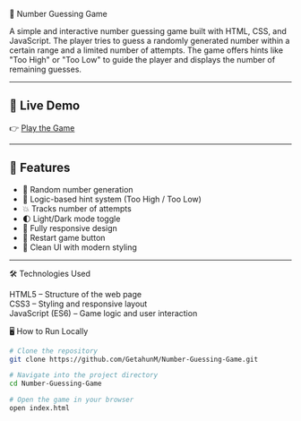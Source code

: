  🔢 Number Guessing Game

A simple and interactive number guessing game built with HTML, CSS, and JavaScript. The player tries to guess a randomly generated number within a certain range and a limited number of attempts. The game offers hints like "Too High" or "Too Low" to guide the player and displays the number of remaining guesses.

---

## 🚀 Live Demo

👉 [Play the Game](https://GetahunM.github.io/Number-Guessing-Game/)

---

## 🧠 Features

- 🎯 Random number generation
- 🧠 Logic-based hint system (Too High / Too Low)
- 💥 Tracks number of attempts
- 🌓 Light/Dark mode toggle
- 📱 Fully responsive design
- 🔁 Restart game button
- 🎨 Clean UI with modern styling

---

 🛠️ Technologies Used

HTML5 – Structure of the web page  
CSS3 – Styling and responsive layout  
JavaScript (ES6) – Game logic and user interaction



 🖥️ How to Run Locally

```bash
# Clone the repository
git clone https://github.com/GetahunM/Number-Guessing-Game.git

# Navigate into the project directory
cd Number-Guessing-Game

# Open the game in your browser
open index.html
